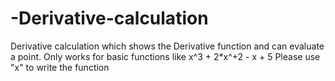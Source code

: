 # -Derivative-calculation
 Derivative calculation which shows the  Derivative function and can evaluate a point. Only works for basic functions like x^3 + 2*x^+2 - x + 5
 Please use "x" to write the function
